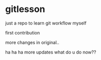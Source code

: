gitlesson
=========

just a repo to learn git workflow myself

first contribution

more changes in original..

ha ha ha more updates what do u do now??
